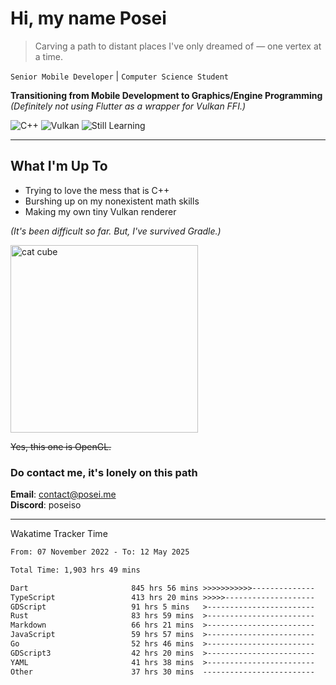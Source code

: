 # Hi, my name Posei

> Carving a path to distant places I've only dreamed of — one vertex at a time.

`Senior Mobile Developer` | `Computer Science Student`  

**Transitioning from Mobile Development to Graphics/Engine Programming**  
_(Definitely not using Flutter as a wrapper for Vulkan FFI.)_

![C++](https://img.shields.io/badge/C++-00599C?style=flat&logo=c%2B%2B&logoColor=white)
![Vulkan](https://img.shields.io/badge/Vulkan-AC162C?style=flat&logo=vulkan&logoColor=white)
![Still Learning](https://img.shields.io/badge/Still%20Learning-FFCC00?style=flat&logoColor=white)

---

## What I'm Up To
- Trying to love the mess that is C++
- Burshing up on my nonexistent math skills
- Making my own tiny Vulkan renderer

_(It's been difficult so far. But, I've survived Gradle.)_

  <img src="https://github.com/user-attachments/assets/54c92bc8-af3e-4bf1-b442-e889f1c01633" width="300" alt="cat cube" />

~~Yes, this one is OpenGL.~~  

### Do contact me, it's lonely on this path 

**Email**: [contact@posei.me](mailto:contact@posei.me)  
**Discord**: poseiso

---

Wakatime Tracker Time

<!--START_SECTION:waka-->

```txt
From: 07 November 2022 - To: 12 May 2025

Total Time: 1,903 hrs 49 mins

Dart                       845 hrs 56 mins >>>>>>>>>>>--------------   44.44 %
TypeScript                 413 hrs 20 mins >>>>>--------------------   21.71 %
GDScript                   91 hrs 5 mins   >------------------------   04.79 %
Rust                       83 hrs 59 mins  >------------------------   04.41 %
Markdown                   66 hrs 21 mins  >------------------------   03.49 %
JavaScript                 59 hrs 57 mins  >------------------------   03.15 %
Go                         52 hrs 46 mins  >------------------------   02.77 %
GDScript3                  42 hrs 20 mins  >------------------------   02.22 %
YAML                       41 hrs 38 mins  >------------------------   02.19 %
Other                      37 hrs 30 mins  -------------------------   01.97 %
```

<!--END_SECTION:waka-->
